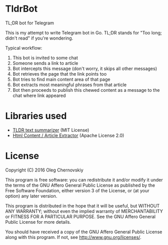 # TldrBot #
TL;DR bot for Telegram

This is my attempt to write Telegram bot in Go. TL;DR stands for "Too long; didn't read" if you're wondering.

Typical workflow:

1. This bot is invited to some chat
2. Someone sends a link to article
3. Bot intercepts this message (don't worry, it skips all other messages)
4. Bot retrieves the page that the link points too
5. Bot tries to find main content area of that page
6. Bot extracts most meaningful phrases from that article
7. Bot then proceeds to publish this chewed content as a message to the chat where link appeared

# Libraries used #

* [TLDR text summarizer](https://github.com/JesusIslam/tldr) (MIT License)
* [Html Content / Article Extractor](github.com/advancedlogic/GoOse) (Apache License 2.0)

# License #

Copyright (C) 2016  Oleg Chernovskiy

This program is free software: you can redistribute it and/or modify
it under the terms of the GNU Affero General Public License as
published by the Free Software Foundation, either version 3 of the
License, or (at your option) any later version.

This program is distributed in the hope that it will be useful,
but WITHOUT ANY WARRANTY; without even the implied warranty of
MERCHANTABILITY or FITNESS FOR A PARTICULAR PURPOSE.  See the
GNU Affero General Public License for more details.

You should have received a copy of the GNU Affero General Public License
along with this program.  If not, see <http://www.gnu.org/licenses/>.
